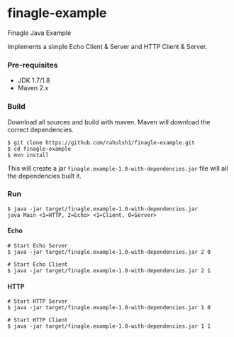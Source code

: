 # finagle-example
Finagle Java Example

Implements a simple Echo Client & Server and HTTP Client & Server.

### Pre-requisites
- JDK 1.7/1.8
- Maven 2.x

### Build
Download all sources and build with maven. Maven will download the correct dependencies.

    $ git clone https://github.com/rahulsh1/finagle-example.git
    $ cd finagle-example
    $ mvn install
    
  This will create a jar `finagle.example-1.0-with-dependencies.jar` file will all the dependencies built it.

### Run

    $ java -jar target/finagle.example-1.0-with-dependencies.jar 
    java Main <1=HTTP, 2=Echo> <1=Client, 0=Server>

#### Echo 

    # Start Echo Server
    $ java -jar target/finagle.example-1.0-with-dependencies.jar 2 0

    # Start Echo Client
    $ java -jar target/finagle.example-1.0-with-dependencies.jar 2 1

#### HTTP 

    # Start HTTP Server
    $ java -jar target/finagle.example-1.0-with-dependencies.jar 1 0

    # Start HTTP Client
    $ java -jar target/finagle.example-1.0-with-dependencies.jar 1 1

